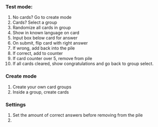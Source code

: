 ### Test mode:

1. No cards? Go to create mode
1. Cards? Select a group
1. Randomize all cards in group
1. Show in known language on card
1. Input box below card for answer
1. On submit, flip card with right answer
1. If wrong, add back into the pile
1. If correct, add to counter
1. If card counter over 5, remove from pile
1. If all cards cleared, show congratulations and go back to group select.

### Create mode

1. Create your own card groups
1. Inside a group, create cards

### Settings

1. Set the amount of correct answers before removing from the pile
1.
